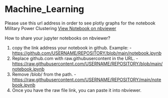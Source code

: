 # Machine_Learning
Please use this url address in order to see plotly graphs for the notebook Military Power Clustering
[View Notebook on nbviewer](https://nbviewer.org/github/sancarg/Machine_Learning/blob/master/MilitaryPowerClustering.ipynb)

How to share your jupyter notebooks on nbviewer?
 1. copy the link address your notebook in github. Example:
    -https://github.com/USERNAME/REPOSITORY/blob/main/notebook.ipynb
 2. Replace github.com with raw.githubusercontent in the URL.
    -https://raw.githubusercontent.com/USERNAME/REPOSITORY/blob/main/notebook.ipynb
 3. Remove /blob/ from the path.
    -https://raw.githubusercontent.com/USERNAME/REPOSITORY/main/notebook.ipynb
 4. Once you have the raw file link, you can paste it into nbviewer.
